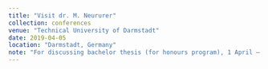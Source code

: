```yaml
---
title: "Visit dr. M. Neururer"
collection: conferences
venue: "Technical University of Darmstadt"
date: 2019-04-05
location: "Darmstadt, Germany"
note: "For discussing bachelor thesis (for honours program), 1 April – 5 April"
---
```

